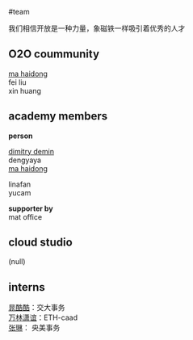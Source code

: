 #team   

我们相信开放是一种力量，象磁铁一样吸引着优秀的人才    

O2O coummunity
------
[ma haidong](http://www.ikuku.cn/name/7673)   
fei liu  
xin huang  

academy members
--------

**person**  

[dimitry demin](http://www.ikuku.cn/name/8929)  
dengyaya  
[ma haidong](http://www.ikuku.cn/name/7673)  
  
linafan  
yucam  

**supporter by**  
mat office

cloud studio
-----
(null)  


interns
--------

[晁酷酷](http://www.ikuku.cn/name/9551)：交大事务  
[万林潇谊](http://www.ikuku.cn/name/9549)：ETH-caad  
[张琳](http://www.ikuku.cn/name/9555)： 央美事务  
